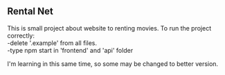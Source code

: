 ## Rental Net

This is small project about website to renting movies.
To run the project correctly:<br/>
 -delete '.example' from all files.<br/>
 -type npm start in 'frontend' and 'api' folder<br/>

I'm learning in this same time, so some may be changed to better version.
